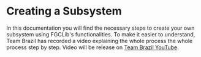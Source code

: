 # Creating a Subsystem

In this documentation you will find the necessary steps to create your own subsystem using
FGCLib's functionalities. To make it easier to understand, Team Brazil has recorded a video explaining the whole process
the whole process step by step. Video will be release on [Team Brazil YouTube](https://www.youtube.com/watch?v=-YRU4m8W1CU&list=PLnI4KYu0M96vkjjEv6ENr2LWzJCaoZvFi).